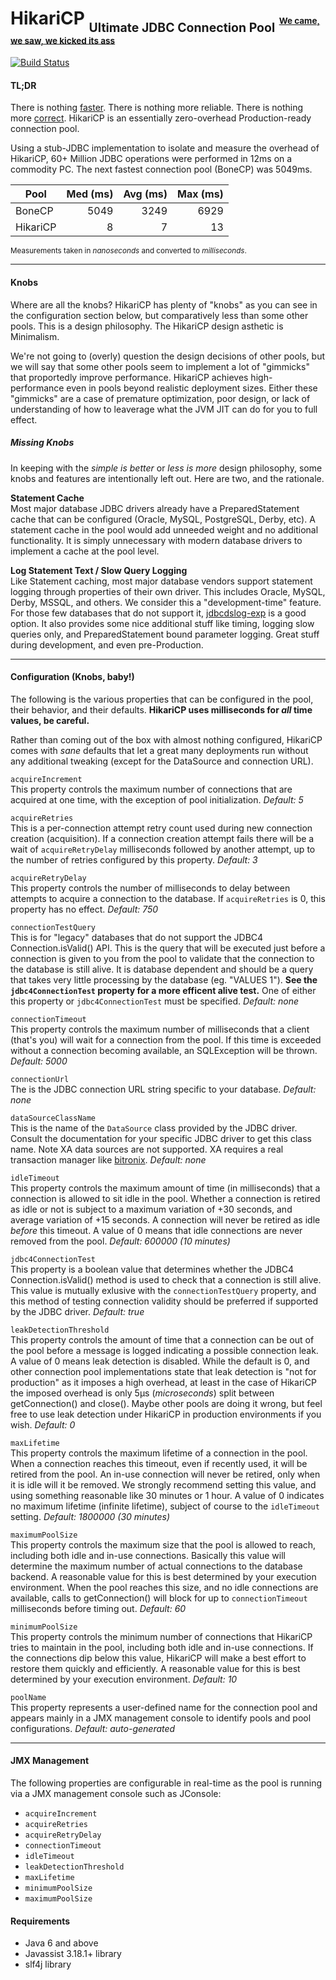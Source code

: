 HikariCP <sub><sub>Ultimate JDBC Connection Pool<sup><sup>&nbsp;&nbsp;[We came, we saw, we kicked its ass](http://youtu.be/-xMGRA_FePw)</sup></sup></sub></sub>
========
[![Build Status](https://travis-ci.org/brettwooldridge/HikariCP.png?branch=master)](https://travis-ci.org/brettwooldridge/HikariCP)

#### TL;DR ####

There is nothing [faster](https://github.com/brettwooldridge/HikariCP/wiki/How-we-do-it).  There is nothing more 
reliable.  There is nothing more [correct](https://github.com/brettwooldridge/HikariCP/wiki/Correctness).  HikariCP
is an essentially zero-overhead Production-ready connection pool.

Using a stub-JDBC implementation to isolate and measure the overhead of HikariCP, 60+ Million JDBC operations
were performed in 12ms on a commodity PC.  The next fastest connection pool (BoneCP) was 5049ms.

| Pool     |  Med (ms) |  Avg (ms) |  Max (ms) |
| -------- | ---------:| ---------:| ---------:|
| BoneCP   | 5049      | 3249      | 6929      |
| HikariCP | 8         | 7         | 13        |

<sub>Measurements taken in *nanoseconds* and converted to *milliseconds*.</sub>

------------------------------

#### Knobs ####
Where are all the knobs?  HikariCP has plenty of "knobs" as you can see in the configuration 
section below, but comparatively less than some other pools.  This is a design philosophy.
The HikariCP design asthetic is Minimalism.

We're not going to (overly) question the design decisions of other pools, but we will say
that some other pools seem to implement a lot of "gimmicks" that proportedly improve
performance.  HikariCP achieves high-performance even in pools beyond realistic deployment
sizes.  Either these "gimmicks" are a case of premature optimization, poor design, or lack
of understanding of how to leaverage what the JVM JIT can do for you to full effect.

##### ***Missing Knobs*** #####
In keeping with the *simple is better* or *less is more* design philosophy, some knobs and 
features are intentionally left out.  Here are two, and the rationale.

**Statement Cache**<br/>
Most major database JDBC drivers already have a PreparedStatement cache that can be
configured (Oracle, MySQL, PostgreSQL, Derby, etc).  A statement cache in the pool would add
unneeded weight and no additional functionality.  It is simply unnecessary with modern database
drivers to implement a cache at the pool level.

**Log Statement Text / Slow Query Logging**<br/>
Like Statement caching, most major database vendors support statement logging through
properties of their own driver.  This includes Oracle, MySQL, Derby, MSSQL, and others.  We
consider this a "development-time" feature.  For those few databases that do not support it,
[jdbcdslog-exp](https://code.google.com/p/jdbcdslog-exp/) is a good option.  It also provides
some nice additional stuff like timing, logging slow queries only, and PreparedStatement bound
parameter logging.   Great stuff during development, and even pre-Production.

----------------------------------------------------

#### Configuration (Knobs, baby!) ####
The following is the various properties that can be configured in the pool, their behavior,
and their defaults.  **HikariCP uses milliseconds for *all* time values, be careful.**

Rather than coming out of the box with almost nothing configured, HikariCP comes with *sane*
defaults that let a great many deployments run without any additional tweaking (except for
the DataSource and connection URL).

``acquireIncrement``<br/>
This property controls the maximum number of connections that are acquired at one time, with
the exception of pool initialization. *Default: 5*

``acquireRetries``<br/>
This is a per-connection attempt retry count used during new connection creation (acquisition).
If a connection creation attempt fails there will be a wait of ``acquireRetryDelay``
milliseconds followed by another attempt, up to the number of retries configured by this
property. *Default: 3*

``acquireRetryDelay``<br/>
This property controls the number of milliseconds to delay between attempts to acquire a
connection to the database.  If ``acquireRetries`` is 0, this property has no effect.
*Default: 750*

``connectionTestQuery``<br/>
This is for "legacy" databases that do not support the JDBC4 Connection.isValid() API.  This
is the query that will be executed just before a connection is given to you from the pool to
validate that the connection to the database is still alive.  It is database dependent and
should be a query that takes very little processing by the database (eg. "VALUES 1").  **See
the ``jdbc4ConnectionTest`` property for a more efficent alive test.**  One of either this
property or ``jdbc4ConnectionTest`` must be specified.  *Default: none*

``connectionTimeout``<br/>
This property controls the maximum number of milliseconds that a client (that's you) will wait
for a connection from the pool.  If this time is exceeded without a connection becoming
available, an SQLException will be thrown.  *Default: 5000*

``connectionUrl``<br/>
The is the JDBC connection URL string specific to your database. *Default: none*

``dataSourceClassName``<br/>
This is the name of the ``DataSource`` class provided by the JDBC driver.  Consult the
documentation for your specific JDBC driver to get this class name.  Note XA data sources
are not supported.  XA requires a real transaction manager like [bitronix](https://github.com/bitronix/btm).  *Default: none*

``idleTimeout``<br/>
This property controls the maximum amount of time (in milliseconds) that a connection is
allowed to sit idle in the pool.  Whether a connection is retired as idle or not is subject
to a maximum variation of +30 seconds, and average variation of +15 seconds.  A connection
will never be retired as idle *before* this timeout.  A value of 0 means that idle connections
are never removed from the pool.  *Default: 600000 (10 minutes)*

``jdbc4ConnectionTest``<br/>
This property is a boolean value that determines whether the JDBC4 Connection.isValid() method
is used to check that a connection is still alive.  This value is mutually exlusive with the
``connectionTestQuery`` property, and this method of testing connection validity should be
preferred if supported by the JDBC driver.  *Default: true*

``leakDetectionThreshold``<br/>
This property controls the amount of time that a connection can be out of the pool before a
message is logged indicating a possible connection leak.  A value of 0 means leak detection
is disabled.  While the default is 0, and other connection pool implementations state that
leak detection is "not for production" as it imposes a high overhead, at least in the case
of HikariCP the imposed overhead is only 5μs (*microseconds*) split between getConnection()
and close().  Maybe other pools are doing it wrong, but feel free to use leak detection under
HikariCP in production environments if you wish.  *Default: 0*

``maxLifetime``<br/>
This property controls the maximum lifetime of a connection in the pool.  When a connection
reaches this timeout, even if recently used, it will be retired from the pool.  An in-use
connection will never be retired, only when it is idle will it be removed.  We strongly
recommend setting this value, and using something reasonable like 30 minutes or 1 hour.  A
value of 0 indicates no maximum lifetime (infinite lifetime), subject of course to the
``idleTimeout`` setting.  *Default: 1800000 (30 minutes)*

``maximumPoolSize``<br/>
This property controls the maximum size that the pool is allowed to reach, including both
idle and in-use connections.  Basically this value will determine the maximum number of
actual connections to the database backend.  A reasonable value for this is best determined
by your execution environment.  When the pool reaches this size, and no idle connections are
available, calls to getConnection() will block for up to ``connectionTimeout`` milliseconds
before timing out.  *Default: 60*

``minimumPoolSize``<br/>
This property controls the minimum number of connections that HikariCP tries to maintain in
the pool, including both idle and in-use connections.  If the connections dip below this
value, HikariCP will make a best effort to restore them quickly and efficiently.  A reasonable
value for this is best determined by your execution environment.  *Default: 10*

``poolName``<br/>
This property represents a user-defined name for the connection pool and appears mainly
in a JMX management console to identify pools and pool configurations.  *Default: auto-generated*

----------------------------------------------------

#### JMX Management ####
The following properties are configurable in real-time as the pool is running via a JMX
management console such as JConsole:

 * ``acquireIncrement``
 * ``acquireRetries``
 * ``acquireRetryDelay``
 * ``connectionTimeout``
 * ``idleTimeout``
 * ``leakDetectionThreshold``
 * ``maxLifetime``
 * ``minimumPoolSize``
 * ``maximumPoolSize``

#### Requirements ####
 * Java 6 and above
 * Javassist 3.18.1+ library
 * slf4j library

